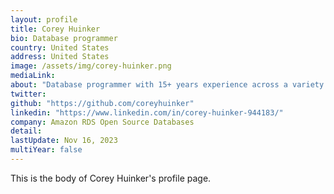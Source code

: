 ```yaml
---
layout: profile
title: Corey Huinker
bio: Database programmer
country: United States
address: United States
image: /assets/img/corey-huinker.png
mediaLink:
about: "Database programmer with 15+ years experience across a variety of industries. Specialties: Multiple database products (Oracle, Postgres, Snowflake, MySQL, Redshift, SQLServer, Sybase, DB2, Informix, etc). Writer of several PostgreSQL extensions. PostgreSQL hacker with a few minor commits under his belt."
twitter:
github: "https://github.com/coreyhuinker"
linkedin: "https://www.linkedin.com/in/corey-huinker-944183/"
company: Amazon RDS Open Source Databases
detail:
lastUpdate: Nov 16, 2023
multiYear: false
---
```


This is the body of Corey Huinker's profile page.
